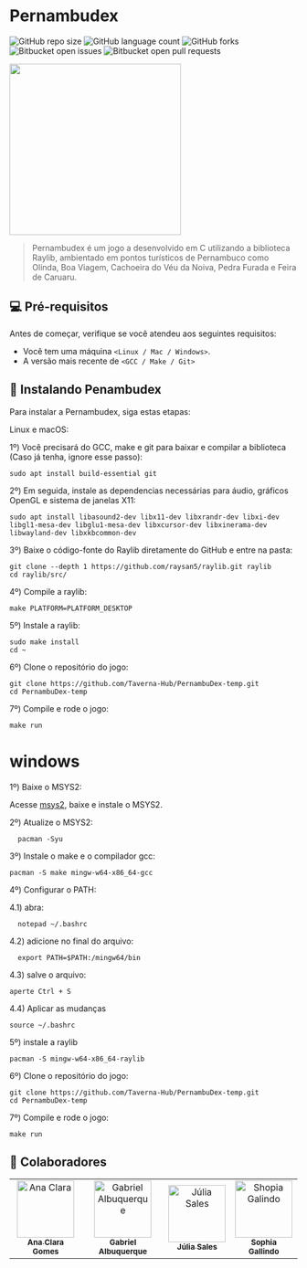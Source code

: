 # Pernambudex

![GitHub repo size](https://img.shields.io/github/repo-size/Taverna-Hub/PernambuDex-temp?style=for-the-badge)
![GitHub language count](https://img.shields.io/github/languages/count/Taverna-Hub/PernambuDex-temp?style=for-the-badge)
![GitHub forks](https://img.shields.io/github/forks/Taverna-Hub/PernambuDex-temp?style=for-the-badge)
![Bitbucket open issues](https://img.shields.io/bitbucket/issues/Taverna-Hub/PernambuDex-temp?style=for-the-badge)
![Bitbucket open pull requests](https://img.shields.io/bitbucket/pr-raw/Taverna-Hub/PernambuDex-temp?style=for-the-badge)

<img src="https://github.com/user-attachments/assets/c349090a-2eef-4307-9e79-7dc740decc75" width="300px">

> Pernambudex é um jogo a desenvolvido em C utilizando a biblioteca Raylib, ambientado em pontos turísticos de Pernambuco como Olinda, Boa Viagem, Cachoeira do Véu da Noiva, Pedra Furada e Feira de Caruaru.


## 💻 Pré-requisitos

Antes de começar, verifique se você atendeu aos seguintes requisitos:

- Você tem uma máquina `<Linux / Mac / Windows>`.
-  A versão mais recente de `<GCC / Make / Git>`

## 🚀 Instalando Penambudex

Para instalar a Pernambudex, siga estas etapas:

Linux e macOS:

1º)  Você precisará do GCC, make e git para baixar e compilar a biblioteca (Caso já tenha, ignore esse passo):
```
sudo apt install build-essential git
```

2º)  Em seguida, instale as dependencias necessárias para áudio, gráficos OpenGL e sistema de janelas X11:
```
sudo apt install libasound2-dev libx11-dev libxrandr-dev libxi-dev libgl1-mesa-dev libglu1-mesa-dev libxcursor-dev libxinerama-dev libwayland-dev libxkbcommon-dev
```

3º)  Baixe o código-fonte do Raylib diretamente do GitHub e entre na pasta:
```
git clone --depth 1 https://github.com/raysan5/raylib.git raylib
cd raylib/src/
```

4º)  Compile a raylib:
```
make PLATFORM=PLATFORM_DESKTOP
```

5º)  Instale a raylib:
```
sudo make install
cd ~
```

6º)  Clone o repositório do jogo:
```
git clone https://github.com/Taverna-Hub/PernambuDex-temp.git
cd PernambuDex-temp
```

7º)  Compile e rode o jogo:
```
make run
```

# windows

1º) Baixe o MSYS2:

   Acesse [msys2](https://www.msys2.org), baixe e instale o MSYS2.
  
2º) Atualize o MSYS2:
```
  pacman -Syu
```
3º) Instale o make e o compilador gcc:

```
pacman -S make mingw-w64-x86_64-gcc
```

4º) Configurar o PATH:
  
  4.1) abra:
  ```
    notepad ~/.bashrc
  ```
  4.2) adicione no final do arquivo:
  ```
    export PATH=$PATH:/mingw64/bin
  ```
  4.3) salve o arquivo:
  ```
  aperte Ctrl + S
  ```
  4.4) Aplicar as mudanças
  ```
  source ~/.bashrc
  ```
5º) instale a raylib
   ```
   pacman -S mingw-w64-x86_64-raylib

  ```
6º)  Clone o repositório do jogo:
```
git clone https://github.com/Taverna-Hub/PernambuDex-temp.git
cd PernambuDex-temp
```

7º)  Compile e rode o jogo:
```
make run
```

  


    




## 🤝 Colaboradores


<table>
  <tr>
    <td align="center">
      <a href="https://github.com/Pandor4b">
        <img src="https://avatars.githubusercontent.com/u/142419823?v=4" width="100px;" alt="Ana Clara"/><br>
        <sub>
          <b>Ana Clara Gomes</b>
        </sub>
      </a>
    </td>
    <td align="center">
      <a href="https://github.com/deadcube04">
        <img src="https://avatars.githubusercontent.com/u/142417669?v=4" width="100px;" alt="Gabriel Albuquerque"/><br>
        <sub>
          <b>Gabriel Albuquerque</b>
        </sub>
      </a>
    </td>
    <td align="center">
      <a href="https://github.com/julsales" >
        <img src="https://avatars.githubusercontent.com/u/142419446?v=4" width="100px;" alt="Júlia Sales"/><br>
        <sub>
          <b>Júlia Sales</b>
        </sub>
      </a>
    </td>
    <td align="center">
      <a href="https://github.com/Sophia-15" >
        <img src="https://avatars.githubusercontent.com/u/67246528?v=4" width="100px;" alt="Shopia Galindo"/><br>
        <sub>
          <b>Sophia Gallindo</b>
        </sub>
      </a>
    </td>
  </tr>
</table>
